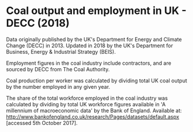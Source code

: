 # Coal output and employment in UK - DECC (2018)

Data originally published by the UK's Department for Energy and Climate Change (DECC) in 2013. Updated in 2018 by the UK's Department for Business, Energy & Industrial Strategy (BEIS).

Employment figures in the coal industry include contractors, and are sourced by DECC from The Coal Authority.

Coal production per worker was calculated by dividing total UK coal output by the number employed in any given year.

The share of the total workforce employed in the coal industry was calculated by dividing by total UK workforce figures available in 'A millennium of macroeconomic data' by the Bank of England. Available at: http://www.bankofengland.co.uk/research/Pages/datasets/default.aspx [accessed 5th October 2017].